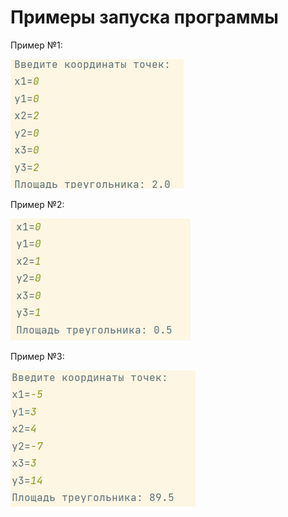 # Примеры запуска программы

Пример №1:

![](../../../../images/task1/1.png)

Пример №2:

![](../../../../images/task1/2.png)

Пример №3:

![](../../../../images/task1/3.png)
